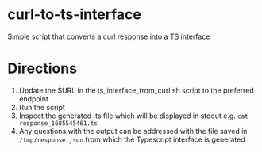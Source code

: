# curl-to-ts-interface
Simple script that converts a curl response into a TS interface

# Directions

1. Update the $URL in the ts_interface_from_curl.sh script to the preferred endpoint
2. Run the script
3. Inspect the generated .ts file which will be displayed in stdout e.g. `cat response_1685545461.ts`
4. Any questions with the output can be addressed with the file saved in `/tmp/response.json` from which the Typescript interface is generated
